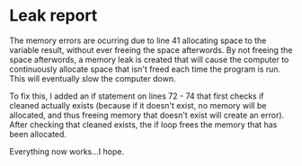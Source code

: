 # Leak report

The memory errors are ocurring due to line 41 allocating space to the variable result, without ever freeing the space afterwords. By not freeing the space afterwords, a memory leak is created that will cause the computer to continuously allocate space that isn't freed each time the program is run. This will eventually slow the computer down.

To fix this, I added an if statement on lines 72 - 74 that first checks if cleaned actually exists (because if it doesn't exist, no memory will be allocated, and thus freeing memory that doesn't exist will create an error). After checking that cleaned exists, the if loop frees the memory that has been allocated. 

Everything now works...I hope. 
